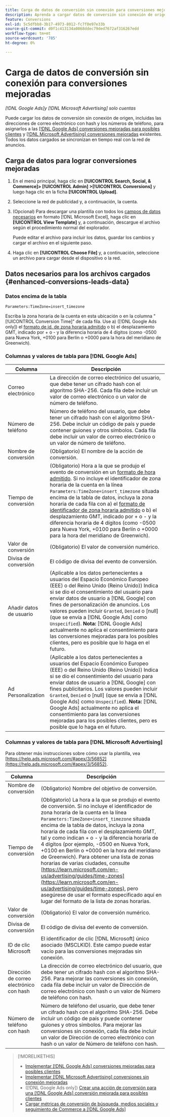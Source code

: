 ```yaml
---
title: Carga de datos de conversión sin conexión para conversiones mejoradas
description: Aprenda a cargar datos de conversión sin conexión de origen para asignarlos a  [!DNL Google Ads] conversiones mejoradas para posibles clientes y [!DNL Microsoft Advertising] conversiones mejoradas.
feature: Conversions
exl-id: 5c5dfbb8-3b17-4973-8012-fc7f0e97e33b
source-git-commit: d0f1c413134a0868ddec79ded7672af316267edd
workflow-type: tm+mt
source-wordcount: '785'
ht-degree: 0%

---
```


# Carga de datos de conversión sin conexión para conversiones mejoradas

*[!DNL Google Ads]y [!DNL Microsoft Advertising] solo cuentas*

Puede cargar los datos de conversión sin conexión de origen, incluidas las direcciones de correo electrónico con hash y los números de teléfono, para asignarlos a las [[!DNL Google Ads] conversiones mejoradas para posibles clientes](/help/search-social-commerce/admin/conversion-metrics/conversion-action-google.md) y [[!DNL Microsoft Advertising] conversiones mejoradas](https://help.ads.microsoft.com/#apex/ads/en/60178) existentes. Todos los datos cargados se sincronizan en tiempo real con la red de anuncios.

## Carga de datos para lograr conversiones mejoradas

1. En el menú principal, haga clic en **[!UICONTROL Search, Social, & Commerce]> [!UICONTROL Admin] >[!UICONTROL Conversions]** y luego haga clic en la ficha **[!UICONTROL Upload]**.

1. Seleccione la red de publicidad y, a continuación, la cuenta.

1. (Opcional) Para descargar una plantilla con todos los [campos de datos necesarios](#enhanced-conversions-leads-data) en formato [!DNL Microsoft Excel], haga clic en **[!UICONTROL View Template]** y, a continuación, descargue el archivo según el procedimiento normal del explorador.

   Puede editar el archivo para incluir los datos, guardar los cambios y cargar el archivo en el siguiente paso.

1. Haga clic en **[!UICONTROL Choose File]** y, a continuación, seleccione un archivo para cargar desde el dispositivo o la red.

## Datos necesarios para los archivos cargados {#enhanced-conversions-leads-data}

### Datos encima de la tabla

`Parameters:TimeZone=insert_timezone`

Escriba la zona horaria de la cuenta en esta ubicación o en la columna &quot;[!UICONTROL Conversion Time]&quot; de cada fila. Use a\) ([!DNL Google Ads only]) el [formato de id. de zona horaria admitido](https://developers.google.com/google-ads/api/data/codes-formats#timezone_ids) o b\) el desplazamiento GMT, indicado por + o - y la diferencia horaria de 4 dígitos (como -0500 para Nueva York, +0100 para Berlín o +0000 para la hora del meridiano de Greenwich).

### Columnas y valores de tabla para [!DNL Google Ads]

| Columna | Descripción |
| ------ | ----------- |
| Correo electrónico | La dirección de correo electrónico del usuario, que debe tener un cifrado hash con el algoritmo SHA-256. Cada fila debe incluir un valor de correo electrónico o un valor de número de teléfono. |
| Número de teléfono | Número de teléfono del usuario, que debe tener un cifrado hash con el algoritmo SHA-256. Debe incluir un código de país y puede contener guiones y otros símbolos. Cada fila debe incluir un valor de correo electrónico o un valor de número de teléfono. |
| Nombre de conversión | (Obligatorio) El nombre de la acción de conversión. |
| Tiempo de conversión | (Obligatorio) Hora a la que se produjo el evento de conversión en un [formato de hora admitido](https://support.google.com/google-ads/answer/7014069#prepare_data). Si no incluye el identificador de zona horaria de la cuenta en la línea `Parameters:TimeZone=insert_timezone` situada encima de la tabla de datos, incluya la zona horaria de cada fila con a\) el [formato de identificador de zona horaria admitido](https://developers.google.com/google-ads/api/data/codes-formats#timezone_ids) o b\) el desplazamiento GMT, indicado por + o - y la diferencia horaria de 4 dígitos (como -0500 para Nueva York, +0100 para Berlín o +0000 para la hora del meridiano de Greenwich). |
| Valor de conversión | (Obligatorio) El valor de conversión numérico. |
| Divisa de conversión | El código de divisa del evento de conversión. |
| Añadir datos de usuario | (Aplicable a los datos pertenecientes a usuarios del Espacio Económico Europeo (EEE) o del Reino Unido (Reino Unido)) Indica si se dio el consentimiento del usuario para enviar datos de usuario a [!DNL Google] con fines de personalización de anuncios. Los valores pueden incluir `Granted`, `Denied` o \[null\] (que se envía a [!DNL Google Ads] como `Unspecified`). **Nota:** [!DNL Google Ads] actualmente no aplica el consentimiento para las conversiones mejoradas para los posibles clientes, pero es posible que lo haga en el futuro. |
| Ad Personalization | (Aplicable a los datos pertenecientes a usuarios del Espacio Económico Europeo (EEE) o del Reino Unido (Reino Unido)) Indica si se dio el consentimiento del usuario para enviar datos de usuario a [!DNL Google] con fines publicitarios. Los valores pueden incluir `Granted`, `Denied` o \[null\] (que se envía a [!DNL Google Ads] como `Unspecified`). **Nota:** [!DNL Google Ads] actualmente no aplica el consentimiento para las conversiones mejoradas para los posibles clientes, pero es posible que lo haga en el futuro. |

### Columnas y valores de tabla para [!DNL Microsoft Advertising]

Para obtener más instrucciones sobre cómo usar la plantilla, vea [https://help.ads.microsoft.com/#apex/3/56852](https://help.ads.microsoft.com/#apex/3/56852).

| Columna | Descripción |
| ------ | ----------- |
| Nombre de conversión | (Obligatorio) Nombre del objetivo de conversión. |
| Tiempo de conversión | (Obligatorio) La hora a la que se produjo el evento de conversión. Si no incluye el identificador de zona horaria de la cuenta en la línea `Parameters:TimeZone=insert_timezone` situada encima de la tabla de datos, incluya la zona horaria de cada fila con el desplazamiento GMT, tal y como indican + o - y la diferencia horaria de 4 dígitos (por ejemplo, -0500 en Nueva York, +0100 en Berlín o +0000 en la hora del meridiano de Greenwich). Para obtener una lista de zonas horarias de varias ciudades, consulte [https://learn.microsoft.com/en-us/advertising/guides/time-zones](https://learn.microsoft.com/en-us/advertising/guides/time-zones), pero asegúrese de usar el formato especificado aquí en lugar del formato de la lista de zonas horarias. |
| Valor de conversión | (Obligatorio) El valor de conversión numérico. |
| Divisa de conversión | El código de divisa del evento de conversión. |
| ID de clic Microsoft | El identificador de clic [!DNL Microsoft] único asociado (MSCLKID). Este campo puede estar vacío para las conversiones mejoradas sin conexión. |
| Dirección de correo electrónico con hash | La dirección de correo electrónico del usuario, que debe tener un cifrado hash con el algoritmo SHA-256. Para mejorar las conversiones sin conexión, cada fila debe incluir un valor de Dirección de correo electrónico con hash o un valor de Número de teléfono con hash. |
| Número de teléfono con hash | Número de teléfono del usuario, que debe tener un cifrado hash con el algoritmo SHA-256. Debe incluir un código de país y puede contener guiones y otros símbolos. Para mejorar las conversiones sin conexión, cada fila debe incluir un valor de Dirección de correo electrónico con hash o un valor de Número de teléfono con hash. |

>[!MORELIKETHIS]
>
>* [Implementar [!DNL Google Ads] conversiones mejoradas para posibles clientes](/help/search-social-commerce/campaign-management/special-workflows/google-enhanced-conversions-leads.md)
>* [Implementar [!DNL Microsoft Advertising] conversiones sin conexión mejoradas](/help/search-social-commerce/campaign-management/special-workflows/microsoft-enhanced-conversions.md)
>* ([!DNL Google Ads only]) [Crear una acción de conversión para una  [!DNL Google Ads] conversión mejorada para posibles clientes](/help/search-social-commerce/admin/conversion-metrics/conversion-action-google.md)
>* [Cargar métricas de conversión de búsqueda, medios sociales y seguimiento de Commerce a [!DNL Google Ads]](/help/search-social-commerce/tools/conversion-metrics-upload-to-google.md)

